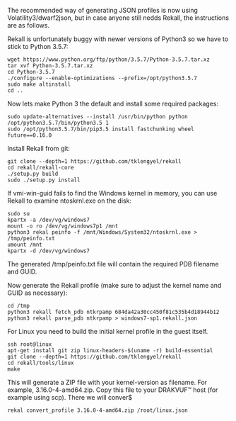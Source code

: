 The recommended way of generating JSON profiles is now using Volatility3/dwarf2json, but in case anyone still nedds Rekall, the instructions are as follows.

Rekall is unfortunately buggy with newer versions of Python3 so we have to stick to Python 3.5.7:

<pre><code>wget https://www.python.org/ftp/python/3.5.7/Python-3.5.7.tar.xz
tar xvf Python-3.5.7.tar.xz
cd Python-3.5.7
./configure --enable-optimizations --prefix=/opt/python3.5.7
sudo make altinstall
cd ..
</code></pre>

Now lets make Python 3 the default and install some required packages:

<pre><code>sudo update-alternatives --install /usr/bin/python python /opt/python3.5.7/bin/python3.5 1
sudo /opt/python3.5.7/bin/pip3.5 install fastchunking wheel future==0.16.0
</code></pre>

Install Rekall from git:

<pre><code>git clone --depth=1 https://github.com/tklengyel/rekall
cd rekall/rekall-core
./setup.py build
sudo ./setup.py install
</code></pre>

If vmi-win-guid fails to find the Windows kernel in memory, you can use Rekall to examine ntoskrnl.exe on the disk:
<pre><code>sudo su
kpartx -a /dev/vg/windows7
mount -o ro /dev/vg/windows7p1 /mnt
python3 rekal peinfo -f /mnt/Windows/System32/ntoskrnl.exe > /tmp/peinfo.txt
umount /mnt
kpartx -d /dev/vg/windows7
</code></pre>

The generated /tmp/peinfo.txt file will contain the required PDB filename and GUID.

Now generate the Rekall profile (make sure to adjust the kernel name and GUID as necessary):
<pre><code>cd /tmp
python3 rekall fetch_pdb ntkrpamp 684da42a30cc450f81c535b4d18944b12
python3 rekall parse_pdb ntkrpamp > windows7-sp1.rekall.json
</code></pre>

For Linux you need to build the initial kernel profile in the guest itself.
<pre><code>ssh root@linux
apt-get install git zip linux-headers-$(uname -r) build-essential
git clone --depth=1 https://github.com/tklengyel/rekall
cd rekall/tools/linux
make
</code></pre>

This will generate a ZIP file with your kernel-version as filename. For example, 3.16.0-4-amd64.zip. Copy this file to your DRAKVUF&trade; host (for example using scp). There we will conver$
<pre><code>rekal convert_profile 3.16.0-4-amd64.zip /root/linux.json
</code></pre>
